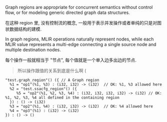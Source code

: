 Graph regions are appropriate for concurrent semantics without control flow, or for modeling generic directed graph data structures.

在这种 region 里, 没有控制流的概念, 一般用于表示并发操作或者单纯的只是对图状数据结构的建模.

In graph regions, MLIR operations naturally represent nodes, while each MLIR value represents a multi-edge connecting a single source node and multiple destination nodes.

每个操作一般就相当于 "节点", 每个值就是一个单入边多出边的节点.

 > 
 > 所以操作跟值的关系到底是什么啊 (

````mlir
"test.graph_region"() ({ // A Graph region
  %1 = "op1"(%1, %3) : (i32, i32) -> (i32)  // OK: %1, %3 allowed here
  %2 = "test.ssacfg_region"() ({
     %5 = "op2"(%1, %2, %3, %4) : (i32, i32, i32, i32) -> (i32) // OK: %1, %2, %3, %4 all defined in the containing region
  }) : () -> (i32)
  %3 = "op2"(%1, %4) : (i32, i32) -> (i32)  // OK: %4 allowed here
  %4 = "op3"(%1) : (i32) -> (i32)
}) : () -> ()
````
